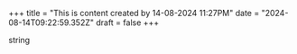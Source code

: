 +++
title = "This is content created by 14-08-2024 11:27PM"
date = "2024-08-14T09:22:59.352Z"
draft = false
+++

  string
        